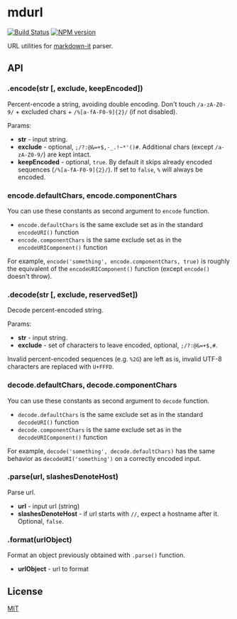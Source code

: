 # mdurl

[![Build Status](https://img.shields.io/travis/markdown-it/mdurl/master.svg?style=flat)](https://travis-ci.org/markdown-it/mdurl)
[![NPM version](https://img.shields.io/npm/v/mdurl.svg?style=flat)](https://www.npmjs.org/package/mdurl)

URL utilities for [markdown-it](https://github.com/markdown-it/markdown-it) parser.

## API

### .encode(str [, exclude, keepEncoded])

Percent-encode a string, avoiding double encoding. Don't touch `/a-zA-Z0-9/` +
excluded chars + `/%[a-fA-F0-9]{2}/` (if not disabled).

Params:

- __str__ - input string.
- __exclude__ - optional, `;/?:@&=+$,-_.!~*'()#`. Additional chars (except
  `/a-zA-Z0-9/`) are kept intact.
- __keepEncoded__ - optional, `true`. By default it skips already encoded sequences
  (`/%[a-fA-F0-9]{2}/`). If set to `false`, `%` will always be encoded.

### encode.defaultChars, encode.componentChars

You can use these constants as second argument to `encode` function.

 - `encode.defaultChars` is the same exclude set as in the standard `encodeURI()` function
 - `encode.componentChars` is the same exclude set as in the `encodeURIComponent()` function

For example, `encode('something', encode.componentChars, true)` is roughly the equivalent of
the `encodeURIComponent()` function (except `encode()` doesn't throw).

### .decode(str [, exclude, reservedSet])

Decode percent-encoded string.

Params:

- __str__ - input string.
- __exclude__ - set of characters to leave encoded, optional, `;/?:@&=+$,#`.

Invalid percent-encoded sequences (e.g. `%2G`) are left as is, invalid UTF-8
characters are replaced with `U+FFFD`.

### decode.defaultChars, decode.componentChars

You can use these constants as second argument to `decode` function.

 - `decode.defaultChars` is the same exclude set as in the standard `decodeURI()` function
 - `decode.componentChars` is the same exclude set as in the `decodeURIComponent()` function

For example, `decode('something', decode.defaultChars)` has the same behavior as
`decodeURI('something')` on a correctly encoded input.

### .parse(url, slashesDenoteHost)

Parse url.

 - __url__ - input url (string)
 - __slashesDenoteHost__ - if url starts with `//`, expect a hostname after it. Optional, `false`.

### .format(urlObject)

Format an object previously obtained with `.parse()` function.

 - __urlObject__ - url to format


## License

[MIT](https://github.com/markdown-it/mdurl/blob/master/LICENSE)
